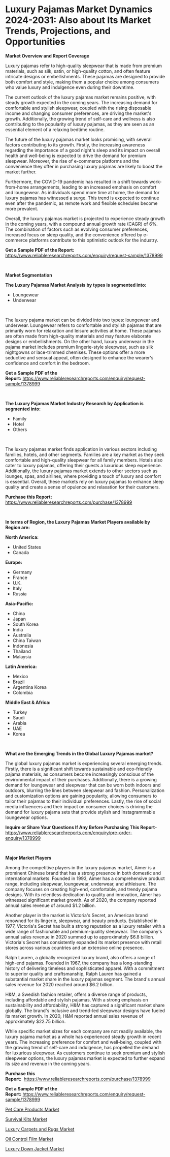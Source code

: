 <p><h1>Luxury Pajamas Market Dynamics 2024-2031: Also about Its Market Trends, Projections, and Opportunities</h1></p><p><strong>Market Overview and Report Coverage</strong></p>
<p><p>Luxury pajamas refer to high-quality sleepwear that is made from premium materials, such as silk, satin, or high-quality cotton, and often feature intricate designs or embellishments. These pajamas are designed to provide both comfort and style, making them a popular choice among consumers who value luxury and indulgence even during their downtime.</p><p>The current outlook of the luxury pajamas market remains positive, with steady growth expected in the coming years. The increasing demand for comfortable and stylish sleepwear, coupled with the rising disposable income and changing consumer preferences, are driving the market's growth. Additionally, the growing trend of self-care and wellness is also contributing to the popularity of luxury pajamas, as they are seen as an essential element of a relaxing bedtime routine.</p><p>The future of the luxury pajamas market looks promising, with several factors contributing to its growth. Firstly, the increasing awareness regarding the importance of a good night's sleep and its impact on overall health and well-being is expected to drive the demand for premium sleepwear. Moreover, the rise of e-commerce platforms and the convenience they offer in purchasing luxury pajamas are likely to boost the market further.</p><p>Furthermore, the COVID-19 pandemic has resulted in a shift towards work-from-home arrangements, leading to an increased emphasis on comfort and loungewear. As individuals spend more time at home, the demand for luxury pajamas has witnessed a surge. This trend is expected to continue even after the pandemic, as remote work and flexible schedules become more prevalent.</p><p>Overall, the luxury pajamas market is projected to experience steady growth in the coming years, with a compound annual growth rate (CAGR) of 6%. The combination of factors such as evolving consumer preferences, increased focus on sleep quality, and the convenience offered by e-commerce platforms contribute to this optimistic outlook for the industry.</p></p>
<p><strong>Get a Sample PDF of the Report:</strong> <a href="https://www.reliableresearchreports.com/enquiry/request-sample/1378999">https://www.reliableresearchreports.com/enquiry/request-sample/1378999</a></p>
<p>&nbsp;</p>
<p><strong>Market Segmentation</strong></p>
<p><strong>The Luxury Pajamas Market Analysis by types is segmented into:</strong></p>
<p><ul><li>Loungewear</li><li>Underwear</li></ul></p>
<p>&nbsp;</p>
<p><p>The luxury pajama market can be divided into two types: loungewear and underwear. Loungewear refers to comfortable and stylish pajamas that are primarily worn for relaxation and leisure activities at home. These pajamas are often made from high-quality materials and may feature elaborate designs or embellishments. On the other hand, luxury underwear in the pajama market includes premium lingerie-style sleepwear, such as silk nightgowns or lace-trimmed chemises. These options offer a more seductive and sensual appeal, often designed to enhance the wearer's confidence and comfort in the bedroom.</p></p>
<p><strong>Get a Sample PDF of the Report:</strong>&nbsp;<a href="https://www.reliableresearchreports.com/enquiry/request-sample/1378999">https://www.reliableresearchreports.com/enquiry/request-sample/1378999</a></p>
<p>&nbsp;</p>
<p><strong>The Luxury Pajamas Market Industry Research by Application is segmented into:</strong></p>
<p><ul><li>Family</li><li>Hotel</li><li>Others</li></ul></p>
<p>&nbsp;</p>
<p><p>The luxury pajamas market finds application in various sectors including families, hotels, and other segments. Families are a key market as they seek comfortable and high-quality sleepwear for all family members. Hotels also cater to luxury pajamas, offering their guests a luxurious sleep experience. Additionally, the luxury pajamas market extends to other sectors such as lounges, spas, and airlines, where providing a touch of luxury and comfort is essential. Overall, these markets rely on luxury pajamas to enhance sleep quality and create a sense of opulence and relaxation for their customers.</p></p>
<p><strong>Purchase this Report:</strong>&nbsp; <a href="https://www.reliableresearchreports.com/purchase/1378999">https://www.reliableresearchreports.com/purchase/1378999</a></p>
<p>&nbsp;</p>
<p><strong>In terms of Region, the Luxury Pajamas Market Players available by Region are:</strong></p>
<p>
    <p> <strong> North America: </strong>
        <ul>
            <li>United States</li>
            <li>Canada</li>
        </ul>
        </p> 
    <p> <strong> Europe: </strong>
        <ul>
            <li>Germany</li>
            <li>France</li>
            <li>U.K.</li>
            <li>Italy</li>
            <li>Russia</li>
        </ul>
        </p> 
    <p> <strong> Asia-Pacific: </strong>
        <ul>
            <li>China</li>
            <li>Japan</li>
            <li>South Korea</li>
            <li>India</li>
            <li>Australia</li>
            <li>China Taiwan</li>
            <li>Indonesia</li>
            <li>Thailand</li>
            <li>Malaysia</li>
        </ul>
        </p> 
    <p> <strong> Latin America: </strong>
        <ul>
            <li>Mexico</li>
            <li>Brazil</li>
            <li>Argentina Korea</li>
            <li>Colombia</li>
        </ul>
        </p> 
    <p> <strong> Middle East & Africa: </strong>
        <ul>
            <li>Turkey</li>
            <li>Saudi</li>
            <li>Arabia</li>
            <li>UAE</li>
            <li>Korea</li>
        </ul>
    </p>
    </p>
<p>&nbsp;</p>
<p><strong>What are the Emerging Trends in the Global Luxury Pajamas market?</strong></p>
<p><p>The global luxury pajamas market is experiencing several emerging trends. Firstly, there is a significant shift towards sustainable and eco-friendly pajama materials, as consumers become increasingly conscious of the environmental impact of their purchases. Additionally, there is a growing demand for loungewear and sleepwear that can be worn both indoors and outdoors, blurring the lines between sleepwear and fashion. Personalization and customization options are gaining popularity, allowing consumers to tailor their pajamas to their individual preferences. Lastly, the rise of social media influencers and their impact on consumer choices is driving the demand for luxury pajama sets that provide stylish and Instagrammable loungewear options.</p></p>
<p><strong>Inquire or Share Your Questions If Any Before Purchasing This Report</strong>- <a href="https://www.reliableresearchreports.com/enquiry/pre-order-enquiry/1378999">https://www.reliableresearchreports.com/enquiry/pre-order-enquiry/1378999</a></p>
<p>&nbsp;</p>
<p><strong>Major Market Players</strong></p>
<p><p>Among the competitive players in the luxury pajamas market, Aimer is a prominent Chinese brand that has a strong presence in both domestic and international markets. Founded in 1993, Aimer has a comprehensive product range, including sleepwear, loungewear, underwear, and athleisure. The company focuses on creating high-end, comfortable, and trendy pajama designs. With its relentless dedication to quality and innovation, Aimer has witnessed significant market growth. As of 2020, the company reported annual sales revenue of around $1.2 billion.</p><p>Another player in the market is Victoria's Secret, an American brand renowned for its lingerie, sleepwear, and beauty products. Established in 1977, Victoria's Secret has built a strong reputation as a luxury retailer with a wide range of fashionable and premium-quality sleepwear. The company's annual sales revenue in 2020 summed up to approximately $6.8 billion. Victoria's Secret has consistently expanded its market presence with retail stores across various countries and an extensive online presence.</p><p>Ralph Lauren, a globally recognized luxury brand, also offers a range of high-end pajamas. Founded in 1967, the company has a long-standing history of delivering timeless and sophisticated apparel. With a commitment to superior quality and craftsmanship, Ralph Lauren has gained a substantial market share in the luxury pajamas segment. The brand's annual sales revenue for 2020 reached around $6.2 billion.</p><p>H&M, a Swedish fashion retailer, offers a diverse range of products, including affordable and stylish pajamas. With a strong emphasis on sustainability and affordability, H&M has captured a significant market share globally. The brand's inclusive and trend-led sleepwear designs have fueled its market growth. In 2020, H&M reported annual sales revenue of approximately $22.75 billion.</p><p>While specific market sizes for each company are not readily available, the luxury pajama market as a whole has experienced steady growth in recent years. The increasing preference for comfort and well-being, coupled with the growing trend of self-care and indulgence, has propelled the demand for luxurious sleepwear. As customers continue to seek premium and stylish sleepwear options, the luxury pajamas market is expected to further expand its size and revenue in the coming years.</p></p>
<p><strong>Purchase this Report:</strong>&nbsp;&nbsp;<a href="https://www.reliableresearchreports.com/purchase/1378999">https://www.reliableresearchreports.com/purchase/1378999</a></p>
<p></p>
<p><strong>Get a Sample PDF of the Report:</strong>&nbsp;<a href="https://www.reliableresearchreports.com/enquiry/request-sample/1378999">https://www.reliableresearchreports.com/enquiry/request-sample/1378999</a></p>
<p><p><a href="https://github.com/marloy8/Market-Research-Report-List-2/blob/main/pet-care-products-market.md">Pet Care Products Market</a></p><p><a href="https://github.com/kuntayevaz/Market-Research-Report-List-2/blob/main/survival-kits-market.md">Survival Kits Market</a></p><p><a href="https://github.com/kipkeeva/Market-Research-Report-List-2/blob/main/luxury-carpets-and-rugs-market.md">Luxury Carpets and Rugs Market</a></p><p><a href="https://github.com/aliciawhite5576/Market-Research-Report-List-2/blob/main/oil-control-film-market.md">Oil Control Film Market</a></p><p><a href="https://github.com/provorikovar/Market-Research-Report-List-2/blob/main/luxury-down-jacket-market.md">Luxury Down Jacket Market</a></p></p>